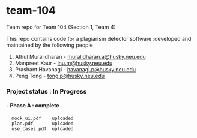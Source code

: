 # team-104
Team repo for Team 104 (Section 1, Team 4)


This repo contains code for a plagiarism detector software :developed and maintained by the following people 

1. Athul Muralidharan   - muralidharan.a@husky.neu.edu
2. Manpreet Kaur        - lnu.m@husky.neu.edu
3. Prashant Havanagi    - havanagi.p@husky.neu.edu
4. Peng Tong            - tong.p@husky.neu.edu  


### Project status : In Progress
#### - Phase A : complete
      mock_ui.pdf    uploaded
      plan.pdf       uploaded
      use_cases.pdf  uploaded
